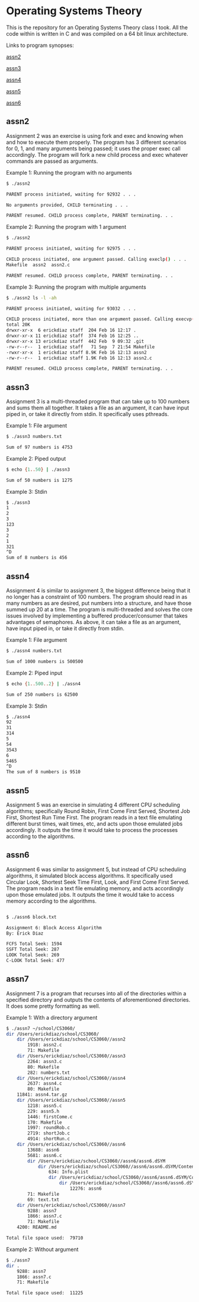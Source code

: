 # Operating Systems Theory
This is the repository for an Operating Systems Theory class I took. All the code within is written in C and was compiled on a 64 bit linux architecture. 

Links to program synopses:

[assn2](#assn2)

[assn3](#assn3)

[assn4](#assn4)

[assn5](#assn5)

[assn6](#assn6)

### <a id='assn2'></a>
## assn2

Assignment 2 was an exercise is using fork and exec and knowing when and how to execute them properly. The program has 3 different scenarios for 0, 1, and many arguments being passed; it uses the proper exec call accordingly. The program will fork a new child process and exec whatever commands are passed as arguments. 

Example 1: Running the program with no arguments

```bash
$ ./assn2

PARENT process initiated, waiting for 92932 . . .

No arguments provided, CHILD terminating . . .

PARENT resumed. CHILD process complete, PARENT terminating. . .
```

Example 2: Running the program with 1 argument

```bash
$ ./assn2

PARENT process initiated, waiting for 92975 . . .

CHILD process initiated, one argument passed. Calling execlp() . . .
Makefile  assn2  assn2.c

PARENT resumed. CHILD process complete, PARENT terminating. . .

```

Example 3: Running the program with multiple arguments

```bash
$ ./assn2 ls -l -ah

PARENT process initiated, waiting for 93032 . . .

CHILD process initiated, more than one argument passed. Calling execvp() . . .
total 20K
drwxr-xr-x  6 erickdiaz staff  204 Feb 16 12:17 .
drwxr-xr-x 11 erickdiaz staff  374 Feb 16 12:25 ..
drwxr-xr-x 13 erickdiaz staff  442 Feb  9 09:32 .git
-rw-r--r--  1 erickdiaz staff   71 Sep  7 21:54 Makefile
-rwxr-xr-x  1 erickdiaz staff 8.9K Feb 16 12:13 assn2
-rw-r--r--  1 erickdiaz staff 1.9K Feb 16 12:13 assn2.c

PARENT resumed. CHILD process complete, PARENT terminating. . .
```

### <a id='assn3'></a>
## assn3

Assignment 3 is a multi-threaded program that can take up to 100 numbers and sums them all together. It takes a file as an argument, it can have input piped in, or take it directly from stdin. It specifically uses pthreads.

Example 1: File argument

```bash
$ ./assn3 numbers.txt

Sum of 97 numbers is 4753
```

Example 2: Piped output
```bash
$ echo {1..50} | ./assn3

Sum of 50 numbers is 1275
```

Example 3: Stdin
```bash
$ ./assn3
1
2
3
123
3
2
1
321
^D
Sum of 8 numbers is 456
```

### <a id='assn4'></a>
## assn4

Assignment 4 is similar to assignment 3, the biggest difference being that it no longer has a constraint of 100 numbers. The program should read in as many numbers as are desired, put numbers into a structure, and have those summed up 20 at a time. The program is multi-threaded and solves the core issues involved by implementing a buffered producer/consumer that takes advantages of semaphores. As above, it can take a file as an argument, have input piped in, or take it directly from stdin. 


Example 1: File argument

```bash
$ ./assn4 numbers.txt

Sum of 1000 numbers is 500500
```

Example 2: Piped input

```bash
$ echo {1..500..2} | ./assn4

Sum of 250 numbers is 62500
```

Example 3: Stdin

```bash
$ ./assn4
92
31
314
5
54
3543
6
5465
^D
The sum of 8 numbers is 9510
```

### <a id='assn5'></a>
## assn5

Assignment 5 was an exercise in simulating 4 different CPU scheduling algorithms; specifically Round Robin, First Come First Served, Shortest Job First, Shortest Run Time First. The program reads in a text file emulating different burst times, wait times, etc, and acts upon those emulated jobs accordingly. It outputs the time it would take to process the processes according to the algorithms. 

### <a id='assn6'></a>
## assn6

Assignment 6 was similar to assignment 5, but instead of CPU scheduling algorithms, it simulated block access algorithms. It specifically used Circular Look, Shortest Seek Time First, Look, and First Come First Served. The program reads in a text file emulating memory, and acts accordingly upon those emulated jobs. It outputs the time it would take to access memory according to the algorithms.


```bash

$ ./assn6 block.txt

Assignment 6: Block Access Algorithm
By: Erick Diaz

FCFS Total Seek: 1594
SSFT Total Seek: 287
LOOK Total Seek: 269
C-LOOK Total Seek: 477
```

### <a id='assn7'></a>
## assn7

Assignment 7 is a program that recurses into all of the directories within a specified directory and outputs the contents of aforementioned directories. It does some pretty formatting as well. 

Example 1: With a directory argument

```bash
$ ./assn7 ~/school/CS3060/
dir /Users/erickdiaz/school/CS3060/
	dir /Users/erickdiaz/school/CS3060//assn2
		1918: assn2.c
		71: Makefile
	dir /Users/erickdiaz/school/CS3060//assn3
		2264: assn3.c
		80: Makefile
		282: numbers.txt
	dir /Users/erickdiaz/school/CS3060//assn4
		2637: assn4.c
		80: Makefile
	11841: assn4.tar.gz
	dir /Users/erickdiaz/school/CS3060//assn5
		1218: assn5.c
		229: assn5.h
		1446: firstCome.c
		170: Makefile
		1997: roundRob.c
		2719: shortJob.c
		4914: shortRun.c
	dir /Users/erickdiaz/school/CS3060//assn6
		13688: assn6
		5681: assn6.c
		dir /Users/erickdiaz/school/CS3060//assn6/assn6.dSYM
			dir /Users/erickdiaz/school/CS3060//assn6/assn6.dSYM/Contents
				634: Info.plist
				dir /Users/erickdiaz/school/CS3060//assn6/assn6.dSYM/Contents/Resources
					dir /Users/erickdiaz/school/CS3060//assn6/assn6.dSYM/Contents/Resources/DWARF
						12276: assn6
		71: Makefile
		69: text.txt
	dir /Users/erickdiaz/school/CS3060//assn7
		9288: assn7
		1866: assn7.c
		71: Makefile
	4200: README.md

Total file space used:  79710
```

Example 2: Without argument

```bash
$ ./assn7
dir .
	9288: assn7
	1866: assn7.c
	71: Makefile

Total file space used:  11225
```

